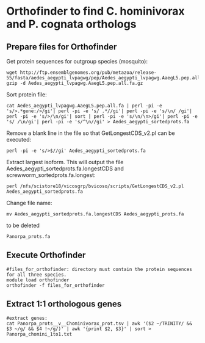 # Orthofinder to find C. hominivorax and P. cognata orthologs
## Prepare files for Orthofinder
Get protein sequences for outgroup species (mosquito):
```
wget http://ftp.ensemblgenomes.org/pub/metazoa/release-55/fasta/aedes_aegypti_lvpagwg/pep/Aedes_aegypti_lvpagwg.AaegL5.pep.all.fa.gz
gzip -d Aedes_aegypti_lvpagwg.AaegL5.pep.all.fa.gz
```
Sort protein file:
```
cat Aedes_aegypti_lvpagwg.AaegL5.pep.all.fa | perl -pi -e 's/>.*gene:/>/gi'| perl -pi -e 's/ .*//gi'| perl -pi -e 's/\n/ /gi'| perl -pi -e 's/>/\n/gi'| sort | perl -pi -e 's/\n/\n>/gi'| perl -pi -e 's/ /\n/gi'| perl -pi -e 's/^\n//gi' > Aedes_aegypti_sortedprots.fa

```
Remove a blank line in the file so that GetLongestCDS_v2.pl can be executed:
```
perl -pi -e 's/>$//gi' Aedes_aegypti_sortedprots.fa
```
Extract largest isoform. This will output the file Aedes_aegypti_sortedprots.fa.longestCDS and screwworm_sortedprots.fa.longest:
```
perl /nfs/scistore18/vicosgrp/bvicoso/scripts/GetLongestCDS_v2.pl Aedes_aegypti_sortedprots.fa
```
Change file name:
```
mv Aedes_aegypti_sortedprots.fa.longestCDS Aedes_aegypti_prots.fa
```
to be deleted
```
Panorpa_prots.fa
```
## Execute Orthofinder
```
#files_for_orthofinder: directory must contain the protein sequences for all three species.
module load orthofinder
orthofinder -f files_for_orthofinder

```
## Extract 1:1 orthologous genes
```
#extract genes:
cat Panorpa_prots__v__Chominivorax_prot.tsv | awk '($2 ~/TRINITY/ && $3 ~/g/ && $4 !~/g/)' | awk '{print $2, $3}' | sort > Panorpa_chomini_1to1.txt
```


